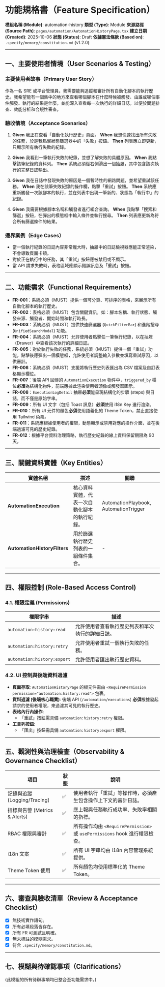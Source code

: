 # 功能規格書（Feature Specification）

**模組名稱 (Module)**: automation-history
**類型 (Type)**: Module
**來源路徑 (Source Path)**: `pages/automation/AutomationHistoryPage.tsx`
**建立日期 (Created)**: 2025-10-06
**狀態 (Status)**: Draft
**依據憲法條款 (Based on)**: `.specify/memory/constitution.md` (v1.2.0)

---

## 一、主要使用者情境（User Scenarios & Testing）

### 主要使用者故事（Primary User Story）
作為一名 SRE 或平台管理員，我需要能夠追蹤和審計所有自動化腳本的執行歷史。我希望能有一個集中的地方來查看哪個腳本在什麼時候被觸發、由誰或哪個事件觸發、執行的結果是什麼，並能深入查看每一次執行的詳細日誌，以便於問題排查、效能分析和合規性審查。

### 驗收情境（Acceptance Scenarios）
1.  **Given** 我正在查看「自動化執行歷史」頁面。
    **When** 我想快速找出所有失敗的任務，於是我點擊狀態篩選器中的「失敗」按鈕。
    **Then** 列表應立即更新，只顯示所有執行失敗的紀錄。

2.  **Given** 我看到一筆執行失敗的紀錄，並想了解失敗的具體原因。
    **When** 我點擊該筆紀錄的資料列。
    **Then** 系統必須從右側滑出一個抽屜，其中包含該次執行的完整日誌輸出。

3.  **Given** 我在日誌中發現失敗的原因是一個暫時性的網路問題，並希望重試該任務。
    **When** 我在該筆失敗紀錄的操作欄，點擊「重試」按鈕。
    **Then** 系統應重新觸發一次該腳本的執行，並在列表中出現一筆新的、狀態為「執行中」的紀錄。

4.  **Given** 我需要根據腳本名稱和觸發者進行組合查詢。
    **When** 我點擊「搜索和篩選」按鈕，在彈出的模態框中輸入條件並執行搜尋。
    **Then** 列表應更新為符合所有篩選條件的結果。

### 邊界案例（Edge Cases）
- 當一個執行紀錄的日誌內容非常龐大時，抽屜中的日誌檢視器應能正常渲染，不會導致頁面卡頓。
- 對於正在執行中的任務，其「重試」按鈕應被禁用或不顯示。
- 當 API 請求失敗時，表格區域應顯示錯誤訊息及「重試」按鈕。

---

## 二、功能需求（Functional Requirements）

- **FR-001**：系統必須（MUST）提供一個可分頁、可排序的表格，來展示所有自動化腳本的執行歷史。
- **FR-002**：表格必須（MUST）包含關鍵資訊，如：腳本名稱、執行狀態、觸發來源、觸發者、開始時間和執行時長。
- **FR-003**：系統必須（MUST）提供快速篩選器 (`QuickFilterBar`) 和進階搜尋 (`UnifiedSearchModal`) 功能。
- **FR-004**：系統必須（MUST）允許使用者點擊任一筆執行紀錄，以在抽屜（Drawer）中查看該次執行的詳細日誌。
- **FR-005**：對於執行失敗的任務，系統必須（MUST）提供一個「重試」功能。點擊後應彈出一個模態框，允許使用者調整輸入參數並填寫重試原因，以供審計。
- **FR-006**：系統必須（MUST）支援將執行歷史列表匯出為 CSV 檔案及自訂表格顯示欄位。
- **FR-007**：後端 API 回傳的 `AutomationExecution` 物件中，`triggered_by` 欄位**必須**為結構化物件，前端應據此渲染使用者頭像或觸發器圖示。
- **FR-008**：`ExecutionLogDetail` 抽屜**必須**能呈現結構化的步驟 (steps) 與日誌，而不僅是原始字串。
- **FR-009**：所有 UI 文字（包括 Toast 訊息）**必須**使用 i18n Key 進行渲染。
- **FR-010**：所有 UI 元件的顏色**必須**使用語義化的 Theme Token，禁止直接使用 Tailwind 色票。
- **FR-011**：系統應根據使用者的權限，動態顯示或禁用對應的操作介面，並在後端過濾可見的歷史紀錄。
- **FR-012**：根據平台資料治理策略，執行歷史紀錄的線上資料保留期限為 90 天。

---

## 三、關鍵資料實體（Key Entities）
| 實體名稱 | 描述 | 關聯 |
|-----------|------|------|
| **AutomationExecution** | 核心資料實體，代表一次自動化腳本的執行紀錄。 | AutomationPlaybook, AutomationTrigger |
| **AutomationHistoryFilters** | 用於篩選執行歷史列表的一組條件集合。 | - |

---

## 四、權限控制 (Role-Based Access Control)

### 4.1. 權限定義 (Permissions)
| 權限字串 | 描述 |
|---|---|
| `automation:history:read` | 允許使用者查看執行歷史列表和單次執行的詳細日誌。 |
| `automation:history:retry` | 允許使用者重試一個執行失敗的任務。 |
| `automation:history:export` | 允許使用者匯出執行歷史資料。 |

### 4.2. UI 控制與後端資料過濾
- **頁面存取**: `AutomationHistoryPage` 的根元件需由 `<RequirePermission permission="automation:history:read">` 包裹。
- **資料過濾 (後端核心職責)**: 後端 API (`/automation/executions`) **必須**根據發起請求的使用者權限，來過濾其可見的執行歷史。
- **表格內行內操作**:
  - 「重試」按鈕需具備 `automation:history:retry` 權限。
- **工具列按鈕**:
  - 「匯出」按鈕需具備 `automation:history:export` 權限。

---

## 五、觀測性與治理檢查（Observability & Governance Checklist）

| 項目 | 狀態 | 說明 |
|------|------|------|
| 記錄與追蹤 (Logging/Tracing) | ✅ | 使用者執行「重試」等操作時，必須產生包含操作上下文的審計日誌。 |
| 指標與告警 (Metrics & Alerts) | ✅ | 應上報與任務執行成功率、失敗率相關的指標。 |
| RBAC 權限與審計 | ✅ | 所有操作均由 `<RequirePermission>` 或 `usePermissions` hook 進行權限檢查。 |
| i18n 文案 | ✅ | 所有 UI 字串均由 i18n 內容管理系統提供。 |
| Theme Token 使用 | ✅ | 所有顏色均使用標準化的 Theme Token。 |

---

## 六、審查與驗收清單（Review & Acceptance Checklist）

- [x] 無技術實作語句。
- [x] 所有必填段落皆存在。
- [x] 所有 FR 可測試且明確。
- [x] 無未標註的模糊需求。
- [x] 符合 `.specify/memory/constitution.md`。

---

## 七、模糊與待確認事項（Clarifications）

(此模組的所有待辦事項均已整合至功能需求中。)
